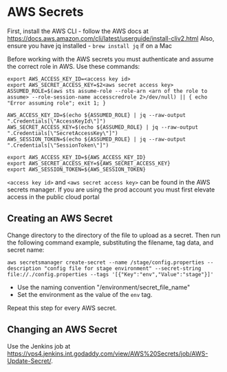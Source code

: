 # AWS Secrets
First, install the AWS CLI - follow the AWS docs at https://docs.aws.amazon.com/cli/latest/userguide/install-cliv2.html
Also, ensure you have jq installed - `brew install jq` if on a Mac

Before working with the AWS secrets you must authenticate and assume the correct role in AWS. Use these commands:

    export AWS_ACCESS_KEY_ID=<access key id>
    export AWS_SECRET_ACCESS_KEY=$2<aws secret access key>
    ASSUMED_ROLE=$(aws sts assume-role --role-arn <arn of the role to assume> --role-session-name accesscredrole 2>/dev/null) || { echo "Error assuming role"; exit 1; }
    
    AWS_ACCESS_KEY_ID=$(echo ${ASSUMED_ROLE} | jq --raw-output ".Credentials[\"AccessKeyId\"]")
    AWS_SECRET_ACCESS_KEY=$(echo ${ASSUMED_ROLE} | jq --raw-output ".Credentials[\"SecretAccessKey\"]")
    AWS_SESSION_TOKEN=$(echo ${ASSUMED_ROLE} | jq --raw-output ".Credentials[\"SessionToken\"]")
    
    export AWS_ACCESS_KEY_ID=${AWS_ACCESS_KEY_ID}
    export AWS_SECRET_ACCESS_KEY=${AWS_SECRET_ACCESS_KEY}
    export AWS_SESSION_TOKEN=${AWS_SESSION_TOKEN}

`<access key id>` and `<aws secret access key>` can be found in the AWS secrets manager. If you are using the prod account you must first elevate access in the public cloud portal  

## Creating an AWS Secret
Change directory to the directory of the file to upload as a secret. Then run the following command example, substituting the filename, tag data, and secret name:

    aws secretsmanager create-secret --name /stage/config.properties --description "config file for stage environment" --secret-string file://./config.properties --tags '[{"Key":"env","Value":"stage"}]'

- Use the naming convention "/environment/secret_file_name"
- Set the environment as the value of the `env` tag.

Repeat this step for every AWS secret. 

## Changing an AWS Secret
Use the Jenkins job at https://vps4.jenkins.int.godaddy.com/view/AWS%20Secrets/job/AWS-Update-Secret/.
